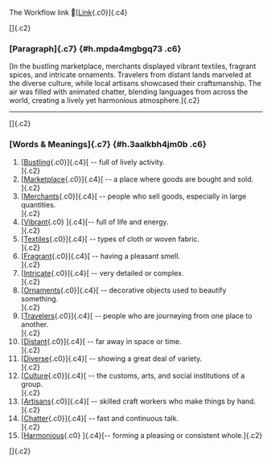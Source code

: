 The Workflow link
👏[[Link](https://www.google.com/url?q=http://www.google.com&sa=D&source=editors&ust=1757456298131708&usg=AOvVaw3sL_ls8Rguv849LQR2eT6z){.c0}]{.c4}

[]{.c2}

### [Paragraph]{.c7} {#h.mpda4mgbgq73 .c6}

[In the bustling marketplace, merchants displayed vibrant textiles,
fragrant spices, and intricate ornaments. Travelers from distant lands
marveled at the diverse culture, while local artisans showcased their
craftsmanship. The air was filled with animated chatter, blending
languages from across the world, creating a lively yet harmonious
atmosphere.]{.c2}

------------------------------------------------------------------------

[]{.c2}

### [Words & Meanings]{.c7} {#h.3aalkbh4jm0b .c6}

1.  [[Bustling](https://www.google.com/url?q=http://www.google.com&sa=D&source=editors&ust=1757456298133013&usg=AOvVaw2VR9mofSuD6t6qwVe1YxUv){.c0}]{.c4}[ --
    full of lively activity.\
    ]{.c2}
2.  [[Marketplace](https://www.google.com/url?q=http://www.google.com&sa=D&source=editors&ust=1757456298133255&usg=AOvVaw3SDqimnxAv0j303gazaZwa){.c0}]{.c4}[ --
    a place where goods are bought and sold.\
    ]{.c2}
3.  [[Merchants](https://www.google.com/url?q=http://www.google.com&sa=D&source=editors&ust=1757456298133487&usg=AOvVaw2drK4Q6Vl81CRPzSS4wV6h){.c0}]{.c4}[ --
    people who sell goods, especially in large quantities.\
    ]{.c2}
4.  [[Vibrant](https://www.google.com/url?q=http://www.google.com&sa=D&source=editors&ust=1757456298133700&usg=AOvVaw1JJ-ZYYbvwWHelu7gZxaqJ){.c0}
    ]{.c4}[-- full of life and energy.\
    ]{.c2}
5.  [[Textiles](https://www.google.com/url?q=http://www.google.com&sa=D&source=editors&ust=1757456298133880&usg=AOvVaw1Kd7w0vPm6s0maMjXDGwYR){.c0}]{.c4}[ --
    types of cloth or woven fabric.\
    ]{.c2}
6.  [[Fragrant](https://www.google.com/url?q=http://www.google.com&sa=D&source=editors&ust=1757456298134054&usg=AOvVaw0tzL7-Rz1_GOWAKmD2efJe){.c0}]{.c4}[ --
    having a pleasant smell.\
    ]{.c2}
7.  [[Intricate](https://www.google.com/url?q=http://www.google.com&sa=D&source=editors&ust=1757456298134220&usg=AOvVaw1g4nsvpjcdNhEgfmQSRzNd){.c0}]{.c4}[ --
    very detailed or complex.\
    ]{.c2}
8.  [[Ornaments](https://www.google.com/url?q=http://www.google.com&sa=D&source=editors&ust=1757456298134434&usg=AOvVaw3AzzP_nFCuCY5khUg0JHvJ){.c0}]{.c4}[ --
    decorative objects used to beautify something.\
    ]{.c2}
9.  [[Travelers](https://www.google.com/url?q=http://www.google.com&sa=D&source=editors&ust=1757456298134638&usg=AOvVaw0l237nf26_JvtBeFsUp9E5){.c0}]{.c4}[ --
    people who are journeying from one place to another.\
    ]{.c2}
10. [[Distant](https://www.google.com/url?q=http://www.google.com&sa=D&source=editors&ust=1757456298134910&usg=AOvVaw30I-Fu09kbHSnrrODg5Hxv){.c0}]{.c4}[ --
    far away in space or time.\
    ]{.c2}
11. [[Diverse](https://www.google.com/url?q=http://www.google.com&sa=D&source=editors&ust=1757456298135074&usg=AOvVaw2i1PtljzRK6Vv-ALi8NIzZ){.c0}]{.c4}[ --
    showing a great deal of variety.\
    ]{.c2}
12. [[Culture](https://www.google.com/url?q=http://www.google.com&sa=D&source=editors&ust=1757456298135248&usg=AOvVaw0lxxCc6OhDPjQuwtR66PFw){.c0}]{.c4}[ --
    the customs, arts, and social institutions of a group.\
    ]{.c2}
13. [[Artisans](https://www.google.com/url?q=http://www.google.com&sa=D&source=editors&ust=1757456298135477&usg=AOvVaw29DxYPruIEz45jB2UhABsA){.c0}]{.c4}[ --
    skilled craft workers who make things by hand.\
    ]{.c2}
14. [[Chatter](https://www.google.com/url?q=http://www.google.com&sa=D&source=editors&ust=1757456298135671&usg=AOvVaw3dcjNeyh-fJUMYvE6chi86){.c0}]{.c4}[ --
    fast and continuous talk.\
    ]{.c2}
15. [[Harmonious](https://www.google.com/url?q=http://www.google.com&sa=D&source=editors&ust=1757456298135865&usg=AOvVaw1ekNihggiIRdUFmGYChGs1){.c0}
    ]{.c4}[-- forming a pleasing or consistent whole.]{.c2}

[]{.c2}
